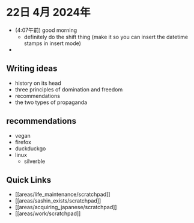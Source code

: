 # 22日 4月 2024年
- (4:07午前) good morning
  - definitely do the shift thing (make it so you can insert the datetime stamps in insert mode)
-  


## Writing ideas
- history on its head
- three principles of domination and freedom
- recommendations
- the two types of propaganda


## recommendations
- vegan
- firefox
- duckduckgo
- linux
  - silverble
 



## Quick Links
- [[areas/life_maintenance/scratchpad]]
- [[areas/sashin_exists/scratchpad]]
- [[areas/acquiring_japanese/scratchpad]]
- [[areas/work/scratchpad]]
